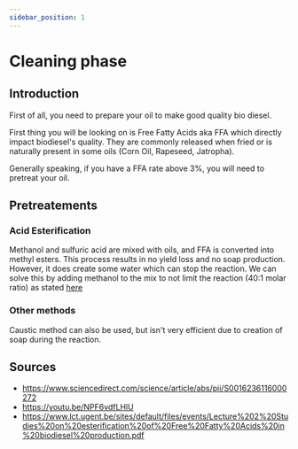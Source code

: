 ```yaml
---
sidebar_position: 1
---
```


# Cleaning phase

## Introduction

First of all, you need to prepare your oil to make good quality bio diesel.

First thing you will be looking on is Free Fatty Acids aka FFA which directly impact biodiesel's quality. 
They are commonly released when fried or is naturally present in some oils (Corn Oil, Rapeseed, Jatropha).

Generally speaking, if you have a FFA rate above 3%, you will need to pretreat your oil.

## Pretreatements
### Acid Esterification

Methanol and sulfuric acid are mixed with oils, and FFA is converted into methyl esters. This process results in no yield loss and no soap production.
However, it does create some water which can stop the reaction. 
We can solve this by adding methanol to the mix to not limit the reaction (40:1 molar ratio) as stated [here](https://www.youtube.com/watch?v=NPF6vdfLHlU)


### Other methods
Caustic method can also be used, but isn't very efficient due to creation of soap during the reaction.

## Sources

- https://www.sciencedirect.com/science/article/abs/pii/S0016236116000272
- https://youtu.be/NPF6vdfLHlU
- https://www.lct.ugent.be/sites/default/files/events/Lecture%202%20Studies%20on%20esterification%20of%20Free%20Fatty%20Acids%20in%20biodiesel%20production.pdf
